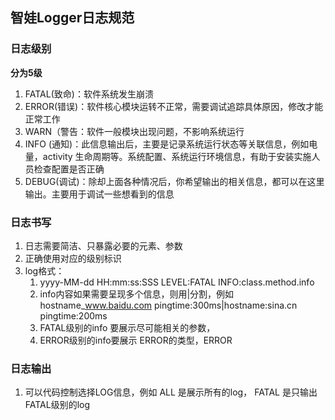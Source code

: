 ## 智娃Logger日志规范 ##
### 日志级别 ###
**分为5级**

1. FATAL(致命)：软件系统发生崩溃
2. ERROR(错误)：软件核心模块运转不正常，需要调试追踪具体原因，修改才能正常工作
3. WARN（警告：软件一般模块出现问题，不影响系统运行
4. INFO (通知)：此信息输出后，主要是记录系统运行状态等关联信息，例如电量，activity 生命周期等。系统配置、系统运行环境信息，有助于安装实施人员检查配置是否正确
5. DEBUG(调试)：除却上面各种情况后，你希望输出的相关信息，都可以在这里输出。主要用于调试一些想看到的信息

### 日志书写 ###
1. 日志需要简洁、只暴露必要的元素、参数
2. 正确使用对应的级别标识
3. log格式：
	1. yyyy-MM-dd HH:mm:ss:SSS	LEVEL:FATAL	INFO:class.method.info
	2. info内容如果需要呈现多个信息，则用|分割，例如hostname_www.baidu.com pingtime:300ms|hostname:sina.cn pingtime:200ms
	3. FATAL级别的info 要展示尽可能相关的参数，
	4. ERROR级别的info要展示 ERROR的类型，ERROR
### 日志输出 ###
1.  可以代码控制选择LOG信息，例如 ALL 是展示所有的log， FATAL 是只输出FATAL级别的log

